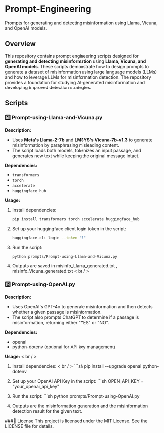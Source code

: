 # Prompt-Engineering
Prompts for generating and detecting misinformation using Llama, Vicuna, and OpenAI models.

## Overview  
This repository contains prompt engineering scripts designed for **generating and detecting misinformation** using **Llama, Vicuna, and OpenAI models**. These scripts demonstrate how to design prompts to generate a dataset of misinformation using large language models (LLMs) and how to leverage LLMs for misinformation detection. The repository provides a foundation for studying AI-generated misinformation and developing improved detection strategies.

## Scripts  

### 1️⃣ Prompt-using-Llama-and-Vicuna.py  
**Description:**  
  - Uses **Meta's Llama-2-7b** and **LMSYS's Vicuna-7b-v1.3** to generate misinformation by paraphrasing misleading content.  
  - The script loads both models, tokenizes an input passage, and generates new text while keeping the original message intact.  

**Dependencies:**  
  - `transformers`
  - `torch`
  - `accelerate`
  - `huggingface_hub`  

**Usage:**

  1. Install dependencies:  
     ```sh
     pip install transformers torch accelerate huggingface_hub

  2. Set up your huggingface client login token in the script:
     ```sh
     huggingface-cli login --token "?"

  3. Run the script:
     ```sh
     python prompts/Prompt-using-Llama-and-Vicuna.py

  4. Outputs are saved in misinfo_Llama_generated.txt , misinfo_Vicuna_generated.txt < br / >

   
### 2️⃣ Prompt-using-OpenAI.py
**Description:**

  * Uses OpenAI's GPT-4o to generate misinformation and then detects whether a given passage is misinformation.
  * The script also prompts ChatGPT to determine if a passage is misinformation, returning either "YES" or "NO".
    
**Dependencies:**
  - openai
  - python-dotenv (optional for API key management)
  
**Usage:** < br / >
  1. Install dependencies: < br / >
    ```sh
    pip install --upgrade openai python-dotenv
    
  2. Set up your OpenAI API Key in the script:
    ```sh 
    OPEN_API_KEY = "your_openai_api_key"
   
  4. Run the script:
    ```sh
    python prompts/Prompt-using-OpenAI.py
 
  5. Outputs are the misinformation generation and the misinformation detection result for the given text.
     

###📜 License
This project is licensed under the MIT License. See the LICENSE file for details.  

